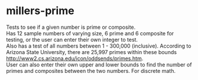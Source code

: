 # millers-prime

Tests to see if a given number is prime or composite.  
Has 12 sample numbers of varying size, 6 prime and 6 composite for testing, or the user can enter their own integer to test.  
Also has a test of all numbers between 1 - 300,000 (inclusive).  According to Arizona State University, there are 25,997 primes within these bounds http://www2.cs.arizona.edu/icon/oddsends/primes.htm.  
User can also enter their own upper and lower bounds to find the number of primes and composites between the two numbers.
For discrete math.
